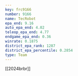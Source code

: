 ```yaml
---
key: frc9166
number: 9166
name: TecRobot
epa_end: 9.16
auto_epa_end: 4.02
teleop_epa_end: 4.77
endgame_epa_end: 0.36
winrate: 0.1875
district_epa_rank: 1287
district_epa_percentile: 0.2854
type: Team
---
```

[[2024brbr]]
